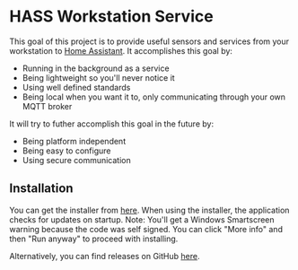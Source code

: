 # HASS Workstation Service

This goal of this project is to provide useful sensors and services from your workstation to [Home Assistant](https://www.home-assistant.io/). It accomplishes this goal by:

- Running in the background as a service
- Being lightweight so you'll never notice it
- Using well defined standards
- Being local when you want it to, only communicating through your own MQTT broker

It will try to futher accomplish this goal in the future by:

- Being platform independent
- Being easy to configure
- Using secure communication

## Installation

You can get the installer from [here](https://hassworkstationstorage.z6.web.core.windows.net/publish/setup.exe). When using the installer, the application checks for updates on startup.
Note: You'll get a Windows Smartscreen warning because the code was self signed. You can click "More info" and then "Run anyway" to proceed with installing.

Alternatively, you can find releases on GitHub [here](https://github.com/sleevezipper/hass-workstation-service/releases).
